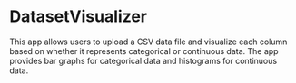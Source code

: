 # DatasetVisualizer
This app allows users to upload a CSV data file and visualize each column based on whether it represents categorical or continuous data. The app provides bar graphs for categorical data and histograms for continuous data.
